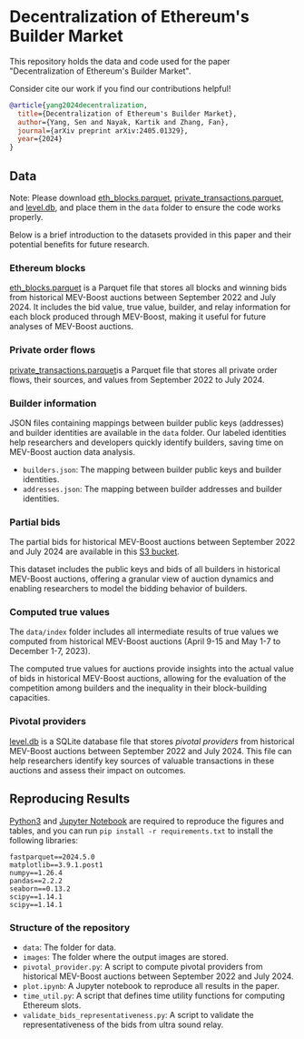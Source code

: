 # Decentralization of Ethereum's Builder Market

This repository holds the data and code used for the paper "Decentralization of Ethereum's Builder Market".

Consider cite our work if you find our contributions helpful!
```bibtex
@article{yang2024decentralization,
  title={Decentralization of Ethereum's Builder Market},
  author={Yang, Sen and Nayak, Kartik and Zhang, Fan},
  journal={arXiv preprint arXiv:2405.01329},
  year={2024}
}
```


## Data

Note: Please download [eth_blocks.parquet](https://auction-dataset.s3.us-east-2.amazonaws.com/others/eth_blocks.parquet), [private_transactions.parquet](https://auction-dataset.s3.us-east-2.amazonaws.com/others/private_transactions.parquet), and [level.db](https://auction-dataset.s3.us-east-2.amazonaws.com/others/level.db), and place them in the `data` folder to ensure the code works properly.

Below is a brief introduction to the datasets provided in this paper and their potential benefits for future research.

### Ethereum blocks

[eth_blocks.parquet](https://auction-dataset.s3.us-east-2.amazonaws.com/others/eth_blocks.parquet) is a Parquet file that stores all blocks and winning bids from historical MEV-Boost auctions between September 2022 and July 2024. It includes the bid value, true value, builder, and relay information for each block produced through MEV-Boost, making it useful for future analyses of MEV-Boost auctions.

### Private order flows

[private_transactions.parquet](https://auction-dataset.s3.us-east-2.amazonaws.com/others/private_transactions.parquet)is a Parquet file that stores all private order flows, their sources, and values from September 2022 to July 2024.

### Builder information

JSON files containing mappings between builder public keys (addresses) and builder identities are available in the `data` folder. Our labeled identities help researchers and developers quickly identify builders, saving time on MEV-Boost auction data analysis.

- `builders.json`: The mapping between builder public keys and builder identities.
- `addresses.json`: The mapping between builder addresses and builder identities.


### Partial bids

The partial bids for historical MEV-Boost auctions between September 2022 and July 2024 are available in this [S3 bucket](https://auction-dataset.s3.us-east-2.amazonaws.com/index.html).

This dataset includes the public keys and bids of all builders in historical MEV-Boost auctions, offering a granular view of auction dynamics and enabling researchers to model the bidding behavior of builders.


### Computed true values

The `data/index` folder includes all intermediate results of true values we computed from historical MEV-Boost auctions (April 9-15 and May 1-7 to December 1-7, 2023).

The computed true values for auctions provide insights into the actual value of bids in historical MEV-Boost auctions, allowing for the evaluation of the competition among builders and the inequality in their block-building capacities.

### Pivotal providers

[level.db](https://auction-dataset.s3.us-east-2.amazonaws.com/others/level.db) is a SQLite database file that stores *pivotal providers* from historical MEV-Boost auctions between September 2022 and July 2024. This file can help researchers identify key sources of valuable transactions in these auctions and assess their impact on outcomes.

## Reproducing Results

[Python3](https://www.python.org/downloads/) and [Jupyter Notebook](https://jupyter-notebook-beginner-guide.readthedocs.io/en/latest/install.html) are required to reproduce the figures and tables, and you can run `pip install -r requirements.txt` to install the following libraries:

```
fastparquet==2024.5.0
matplotlib==3.9.1.post1
numpy==1.26.4
pandas==2.2.2
seaborn==0.13.2
scipy==1.14.1
scipy==1.14.1
```

### Structure of the repository

- `data`: The folder for data.
- `images`: The folder where the output images are stored.
- `pivotal_provider.py`: A script to compute pivotal providers from historical MEV-Boost auctions between September 2022 and July 2024.
- `plot.ipynb`: A Jupyter notebook to reproduce all results in the paper.
- `time_util.py`: A script that defines time utility functions for computing Ethereum slots.
- `validate_bids_representativeness.py`: A script to validate the representativeness of the bids from ultra sound relay.
